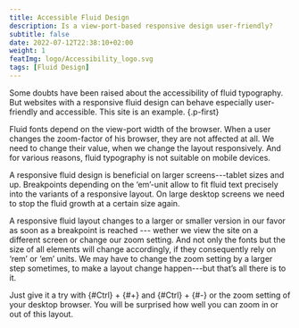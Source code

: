 ```yaml
---
title: Accessible Fluid Design
description: Is a view-port-based responsive design user-friendly? 
subtitle: false
date: 2022-07-12T22:38:10+02:00
weight: 1
featImg: logo/Accessibility_logo.svg
tags: [Fluid Design]
---
```


Some doubts have been raised about the accessibility of fluid typography. But websites with a responsive fluid design can behave especially user-friendly and accessible. This site is an example.
{.p-first} <!--more-->

Fluid fonts depend on the view-port width of the browser. When a user changes the zoom-factor of his browser, they are not affected at all. We need to change their value, when we change the layout responsively. And for various reasons, fluid typography is not suitable on mobile devices.

A responsive fluid design is beneficial on larger screens---tablet sizes and up. Breakpoints depending on the ‘em’-unit allow to fit fluid text precisely into the variants of a responsive layout. On large desktop screens we need to stop the fluid growth at a certain size again.

A responsive fluid layout changes to a larger or smaller version in our favor as soon as a breakpoint is reached --- wether we  view the site on a different screen or change our zoom setting. And not only the fonts but the size of all elements will change accordingly, if they consequently rely on ‘rem’ or ‘em’ units. We may have to change the zoom setting by a larger step sometimes, to make a layout change happen---but that’s all there is to it.  

Just give it a try with {#Ctrl} + {#+} and {#Ctrl} + {#-} or the zoom setting of your desktop browser. You will be surprised how well you can zoom in or out of this layout.
